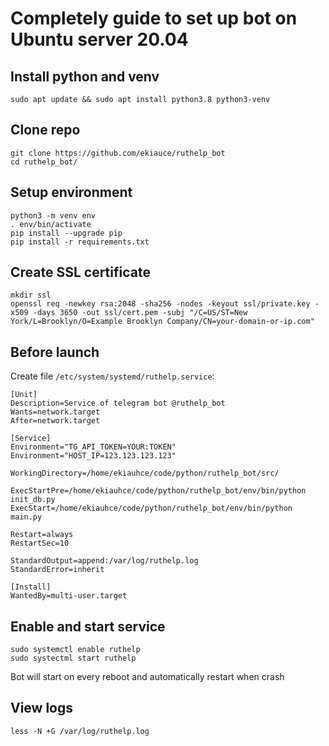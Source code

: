 # Completely guide to set up bot on Ubuntu server 20.04 

## Install python and venv

```
sudo apt update && sudo apt install python3.8 python3-venv
```

## Clone repo

```
git clone https://github.com/ekiauce/ruthelp_bot
cd ruthelp_bot/
```

## Setup environment

```
python3 -m venv env
. env/bin/activate
pip install --upgrade pip
pip install -r requirements.txt
```

## Create SSL certificate

```
mkdir ssl
openssl req -newkey rsa:2048 -sha256 -nodes -keyout ssl/private.key -x509 -days 3650 -out ssl/cert.pem -subj "/C=US/ST=New York/L=Brooklyn/O=Example Brooklyn Company/CN=your-domain-or-ip.com"
```

## Before launch

Create file `/etc/system/systemd/ruthelp.service`:
```
[Unit]
Description=Service of telegram bot @ruthelp_bot
Wants=network.target
After=network.target

[Service]
Environment="TG_API_TOKEN=YOUR:TOKEN"
Environment="HOST_IP=123.123.123.123"

WorkingDirectory=/home/ekiauhce/code/python/ruthelp_bot/src/

ExecStartPre=/home/ekiauhce/code/python/ruthelp_bot/env/bin/python init_db.py
ExecStart=/home/ekiauhce/code/python/ruthelp_bot/env/bin/python main.py

Restart=always
RestartSec=10

StandardOutput=append:/var/log/ruthelp.log
StandardError=inherit

[Install]
WantedBy=multi-user.target

```

## Enable and start service

```
sudo systemctl enable ruthelp
sudo systectml start ruthelp
```
Bot will start on every reboot and automatically restart when crash

## View logs
```
less -N +G /var/log/ruthelp.log
```